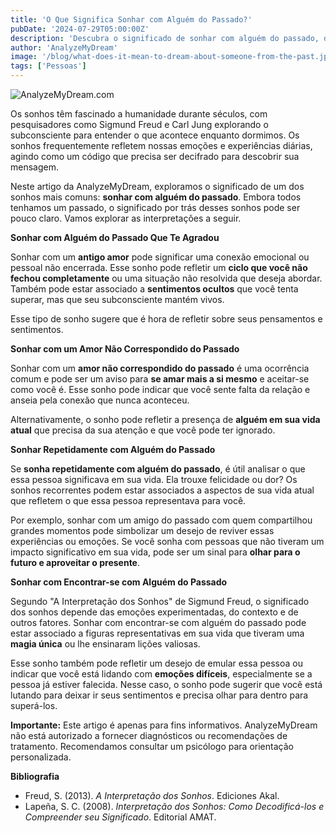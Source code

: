 ```yaml
---
title: 'O Que Significa Sonhar com Alguém do Passado?'
pubDate: '2024-07-29T05:00:00Z'
description: 'Descubra o significado de sonhar com alguém do passado, desde amores antigos até pessoas que você fez mal.'
author: 'AnalyzeMyDream'
image: '/blog/what-does-it-mean-to-dream-about-someone-from-the-past.jpeg'
tags: ['Pessoas']
---
```


![AnalyzeMyDream.com](/blog/what-does-it-mean-to-dream-about-someone-from-the-past.jpeg)


Os sonhos têm fascinado a humanidade durante séculos, com pesquisadores como Sigmund Freud e Carl Jung explorando o subconsciente para entender o que acontece enquanto dormimos. Os sonhos frequentemente refletem nossas emoções e experiências diárias, agindo como um código que precisa ser decifrado para descobrir sua mensagem.

Neste artigo da AnalyzeMyDream, exploramos o significado de um dos sonhos mais comuns: **sonhar com alguém do passado**. Embora todos tenhamos um passado, o significado por trás desses sonhos pode ser pouco claro. Vamos explorar as interpretações a seguir.

**Sonhar com Alguém do Passado Que Te Agradou**

Sonhar com um **antigo amor** pode significar uma conexão emocional ou pessoal não encerrada. Esse sonho pode refletir um **ciclo que você não fechou completamente** ou uma situação não resolvida que deseja abordar. Também pode estar associado a **sentimentos ocultos** que você tenta superar, mas que seu subconsciente mantém vivos.

Esse tipo de sonho sugere que é hora de refletir sobre seus pensamentos e sentimentos.

**Sonhar com um Amor Não Correspondido do Passado**

Sonhar com um **amor não correspondido do passado** é uma ocorrência comum e pode ser um aviso para **se amar mais a si mesmo** e aceitar-se como você é. Esse sonho pode indicar que você sente falta da relação e anseia pela conexão que nunca aconteceu.

Alternativamente, o sonho pode refletir a presença de **alguém em sua vida atual** que precisa da sua atenção e que você pode ter ignorado.

**Sonhar Repetidamente com Alguém do Passado**

Se **sonha repetidamente com alguém do passado**, é útil analisar o que essa pessoa significava em sua vida. Ela trouxe felicidade ou dor? Os sonhos recorrentes podem estar associados a aspectos de sua vida atual que refletem o que essa pessoa representava para você.

Por exemplo, sonhar com um amigo do passado com quem compartilhou grandes momentos pode simbolizar um desejo de reviver essas experiências ou emoções. Se você sonha com pessoas que não tiveram um impacto significativo em sua vida, pode ser um sinal para **olhar para o futuro e aproveitar o presente**.

**Sonhar com Encontrar-se com Alguém do Passado**

Segundo "A Interpretação dos Sonhos" de Sigmund Freud, o significado dos sonhos depende das emoções experimentadas, do contexto e de outros fatores. Sonhar com encontrar-se com alguém do passado pode estar associado a figuras representativas em sua vida que tiveram uma **magia única** ou lhe ensinaram lições valiosas.

Esse sonho também pode refletir um desejo de emular essa pessoa ou indicar que você está lidando com **emoções difíceis**, especialmente se a pessoa já estiver falecida. Nesse caso, o sonho pode sugerir que você está lutando para deixar ir seus sentimentos e precisa olhar para dentro para superá-los.

**Importante:** Este artigo é apenas para fins informativos. AnalyzeMyDream não está autorizado a fornecer diagnósticos ou recomendações de tratamento. Recomendamos consultar um psicólogo para orientação personalizada.

**Bibliografia**

- Freud, S. (2013). *A Interpretação dos Sonhos*. Ediciones Akal.
- Lapeña, S. C. (2008). *Interpretação dos Sonhos: Como Decodificá-los e Compreender seu Significado*. Editorial AMAT.
